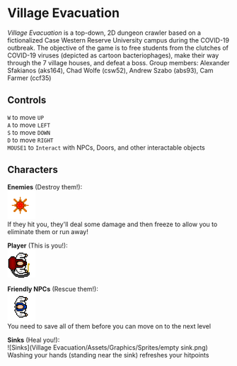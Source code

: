 # Village Evacuation  
*Village Evacuation* is a top-down, 2D dungeon crawler based on a fictionalized Case Western Reserve University campus during the COVID-19 outbreak. The objective of the game is to free students from the clutches of COVID-19 viruses (depicted as cartoon bacteriophages), make their way through the 7 village houses, and defeat a boss.
Group members: Alexander Sfakianos (aks164), Chad Wolfe (csw52), Andrew Szabo (abs93), Cam Farmer (ccf35)  

## Controls  
`W` to move `UP`  
`A` to move `LEFT`  
`S` to move `DOWN`  
`D` to move `RIGHT`  
`MOUSE1` to `Interact` with NPCs, Doors, and other interactable objects  

## Characters

**Enemies** (Destroy them!):  
![Enemies](Village%20Evacuation/Assets/Graphics/Sprites/Virus%20Sprite.png.png)  
If they hit you, they'll deal some damage and then freeze to allow you to eliminate them or run away!

**Player** (This is you!):  
![Player](Village%20Evacuation/Assets/Graphics/Sprites/Neutral%20Character-1.png.png)  

**Friendly NPCs** (Rescue them!):  
![NPCs](Village%20Evacuation/Assets/Graphics/Sprites/Student%20Sprite.png.png)  
You need to save all of them before you can move on to the next level  

**Sinks** (Heal you!):  
![Sinks](Village Evacuation/Assets/Graphics/Sprites/empty sink.png)  
Washing your hands (standing near the sink) refreshes your hitpoints  
